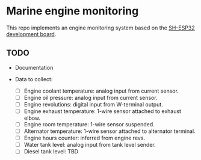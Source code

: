 # Marine engine monitoring

This repo implements an engine monitoring system based on the [SH-ESP32 development board](https://docs.hatlabs.fi/sh-esp32/).

## TODO

- Documentation
- Data to collect:

  - [ ] Engine coolant temperature: analog input from current sensor.
  - [ ] Engine oil pressure: analog input from current sensor.
  - [ ] Engine revolutions: digital input from W-terminal output.
  - [ ] Engine exhaust temperature: 1-wire sensor attached to exhaust elbow.
  - [ ] Engine room temperature: 1-wire sensor suspended.
  - [ ] Alternator temperature: 1-wire sensor attached to alternator terminal.
  - [ ] Engine hours counter: inferred from engine revs.
  - [ ] Water tank level: analog input from tank level sender.
  - [ ] Diesel tank level: TBD

